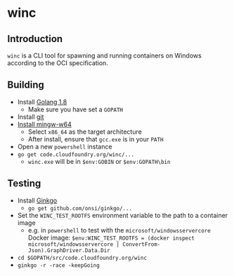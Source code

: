 # winc

## Introduction

`winc` is a CLI tool for spawning and running containers on Windows according to the OCI specification.

## Building

* Install [Golang 1.8](https://golang.org/dl/)
  * Make sure you have set a `GOPATH`
* Install [git](https://git-for-windows.github.io/)
* [Install mingw-w64](https://sourceforge.net/projects/mingw-w64/)
  * Select `x86_64` as the target architecture
  * After install, ensure that `gcc.exe` is in your `PATH`
* Open a new `powershell` instance
* `go get code.cloudfoundry.org/winc/...`
  * `winc.exe` will be in `$env:GOBIN` or `$env:GOPATH\bin`

## Testing

* Install [Ginkgo](https://onsi.github.io/ginkgo/)
  * `go get github.com/onsi/ginkgo/...`
* Set the `WINC_TEST_ROOTFS` environment variable to the path to a container image
  * e.g. in `powershell` to test with the `microsoft/windowsservercore` Docker image: `$env:WINC_TEST_ROOTFS = (docker inspect microsoft/windowsservercore | ConvertFrom-Json).GraphDriver.Data.Dir`
* `cd $GOPATH/src/code.cloudfoundry.org/winc`
* `ginkgo -r -race -keepGoing`
